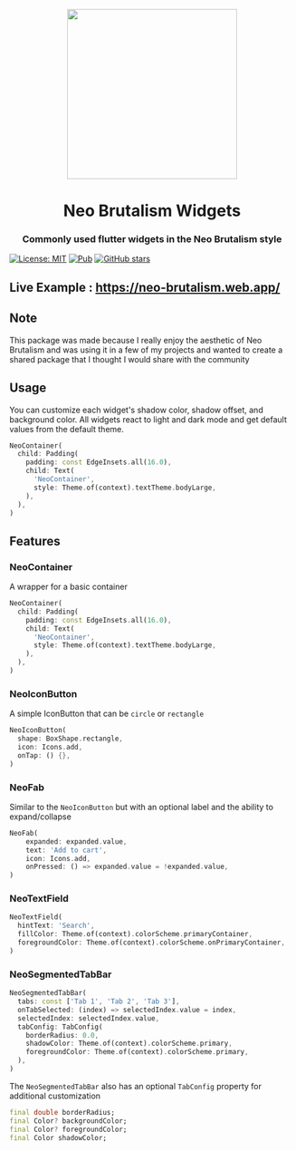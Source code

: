 <p align="center">
    <img src = "https://raw.githubusercontent.com/refectco/neo_brutalism/master/demos/pub_header.png" height = "300"/>
</p>

<h1 align="center">Neo Brutalism Widgets</h1>
<h3 align="center">Commonly used flutter widgets in the Neo Brutalism style</h3>

[![License: MIT](https://img.shields.io/badge/License-MIT-yellow.svg)](https://github.com/refectco/neo_brutalism/blob/master/LICENSE)
[![Pub](https://img.shields.io/pub/v/neo_brutalism?color=blue)](https://pub.dev/packages/neo_brutalism)
[![GitHub stars](https://img.shields.io/github/stars/refectco/neo_brutalism
)](https://github.com/refectco/neo_brutalism)

## Live Example : https://neo-brutalism.web.app/

## Note

This package was made because I really enjoy the aesthetic of Neo Brutalism and was using it in a few of my projects
and wanted to create a shared package that I thought I would share with the community 

## Usage

You can customize each widget's shadow color, shadow offset, and background color.
All widgets react to light and dark mode and get default values from the default theme.

```dart
NeoContainer(
  child: Padding(
    padding: const EdgeInsets.all(16.0),
    child: Text(
      'NeoContainer',
      style: Theme.of(context).textTheme.bodyLarge,
    ),
  ),
)
```

## Features

### NeoContainer

A wrapper for a basic container

```dart
NeoContainer(
  child: Padding(
    padding: const EdgeInsets.all(16.0),
    child: Text(
      'NeoContainer',
      style: Theme.of(context).textTheme.bodyLarge,
    ),
  ),
)
```

### NeoIconButton

A simple IconButton that can be `circle` or `rectangle`

```dart
NeoIconButton(
  shape: BoxShape.rectangle,
  icon: Icons.add,
  onTap: () {},
)
```

### NeoFab

Similar to the `NeoIconButton` but with an optional label and the ability to expand/collapse

```dart
NeoFab(
    expanded: expanded.value,
    text: 'Add to cart',
    icon: Icons.add,
    onPressed: () => expanded.value = !expanded.value,
)
```

### NeoTextField

```dart
NeoTextField(
  hintText: 'Search',
  fillColor: Theme.of(context).colorScheme.primaryContainer,
  foregroundColor: Theme.of(context).colorScheme.onPrimaryContainer,
)
```

### NeoSegmentedTabBar

```dart
NeoSegmentedTabBar(
  tabs: const ['Tab 1', 'Tab 2', 'Tab 3'],
  onTabSelected: (index) => selectedIndex.value = index,
  selectedIndex: selectedIndex.value,
  tabConfig: TabConfig(
    borderRadius: 0.0,
    shadowColor: Theme.of(context).colorScheme.primary,
    foregroundColor: Theme.of(context).colorScheme.primary,
  ),
)
```

The `NeoSegmentedTabBar` also has an optional `TabConfig` property for additional customization

```dart
final double borderRadius;
final Color? backgroundColor;
final Color? foregroundColor;
final Color shadowColor;
```

